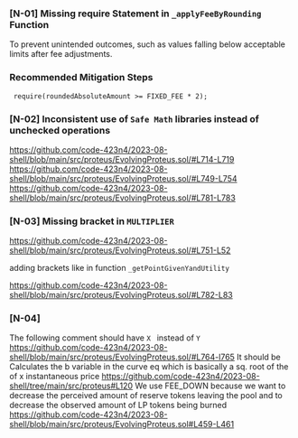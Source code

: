 ### [N-01] Missing require Statement in ``_applyFeeByRounding`` Function

To prevent unintended outcomes, such as values falling below acceptable limits after fee adjustments.

### Recommended Mitigation Steps

``` require(roundedAbsoluteAmount >= FIXED_FEE * 2);```

### [N-02] Inconsistent use of ``Safe Math``  libraries instead of  unchecked operations
https://github.com/code-423n4/2023-08-shell/blob/main/src/proteus/EvolvingProteus.sol/#L714-L719
https://github.com/code-423n4/2023-08-shell/blob/main/src/proteus/EvolvingProteus.sol/#L749-L754
https://github.com/code-423n4/2023-08-shell/blob/main/src/proteus/EvolvingProteus.sol/#L781-L783


### [N-03] Missing bracket in ``MULTIPLIER``

https://github.com/code-423n4/2023-08-shell/blob/main/src/proteus/EvolvingProteus.sol/#L751-L52

 adding brackets like in function ``_getPointGivenYandUtility``

https://github.com/code-423n4/2023-08-shell/blob/main/src/proteus/EvolvingProteus.sol/#L782-L83

### [N-04] 
The following comment should have  ``X `` instead of ``Y``
https://github.com/code-423n4/2023-08-shell/blob/main/src/proteus/EvolvingProteus.sol/#L764-l765
It should be Calculates the b variable in the curve eq which is basically a sq. root of the of x instantaneous price 
https://github.com/code-423n4/2023-08-shell/tree/main/src/proteus#L120
We use FEE_DOWN because we want to decrease the perceived amount of
 reserve tokens leaving the pool and to decrease the observed amount of LP tokens being burned
https://github.com/code-423n4/2023-08-shell/blob/main/src/proteus/EvolvingProteus.sol#L459-L461




